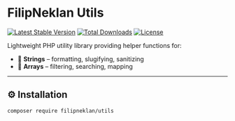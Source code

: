 # FilipNeklan Utils

[![Latest Stable Version](https://poser.pugx.org/filipneklan/utils/v/stable)](https://packagist.org/packages/filipneklan/utils)
[![Total Downloads](https://poser.pugx.org/filipneklan/utils/downloads)](https://packagist.org/packages/filipneklan/utils)
[![License](https://poser.pugx.org/filipneklan/utils/license)](https://packagist.org/packages/filipneklan/utils)

Lightweight PHP utility library providing helper functions for:
- 🧩 **Strings** – formatting, slugifying, sanitizing
- 🔁 **Arrays** – filtering, searching, mapping

---

## ⚙️ Installation

```bash
composer require filipneklan/utils
